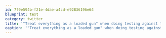 ```yaml
---
id: 7f9e594b-f21e-4dae-a4cd-e92836196e64
blueprint: text
category: twitter
title: '"Treat everything as a loaded gun" when doing testing against twilio apps - @patio11'
caption: '"Treat everything as a loaded gun" when doing testing against twilio apps - <span class="username username_linked">@<a href="https://twitter.com/patio11" title="Patrick McKenzie">patio11</a></span>'
---
```

